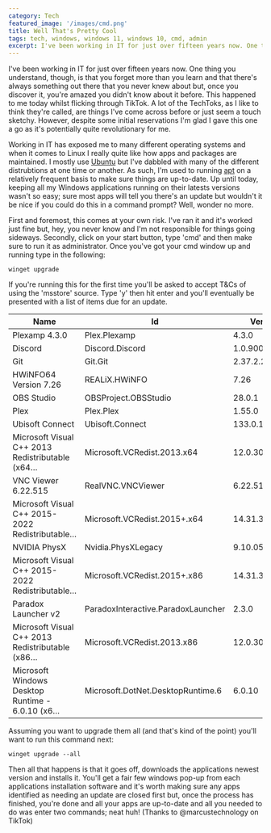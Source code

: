 ```yaml
---
category: Tech
featured_image: '/images/cmd.png'
title: Well That's Pretty Cool
tags: tech, windows, windows 11, windows 10, cmd, admin
excerpt: I've been working in IT for just over fifteen years now. One thing you understand, though, is that you forget more than you learn and that there's always something out there that you never knew about but, once you discover it, you're amazed you didn't know about it before. This happened to me today whilst flicking through TikTok. A lot of the TechToks, as I like to think they're called, are things I've come across before or just seem a touch sketchy. However, despite some initial reservations I'm glad I gave this one a go as it's potentially quite revolutionary for me.
---
```

I've been working in IT for just over fifteen years now. One thing you understand, though, is that you forget more than you learn and that there's always something out there that you never knew about but, once you discover it, you're amazed you didn't know about it before. This happened to me today whilst flicking through TikTok. A lot of the TechToks, as I like to think they're called, are things I've come across before or just seem a touch sketchy. However, despite some initial reservations I'm glad I gave this one a go as it's potentially quite revolutionary for me.

Working in IT has exposed me to many different operating systems and when it comes to Linux I really quite like how apps and packages are maintained. I mostly use [Ubuntu](https://ubuntu.com/) but I've dabbled with many of the different distrubtions at one time or another. As such, I'm used to running [apt](https://ubuntu.com/server/docs/package-management) on a relatively frequent basis to make sure things are up-to-date. Up until today, keeping all my Windows applications running on their latests versions wasn't so easy; sure most apps will tell you there's an update but wouldn't it be nice if you could do this in a command prompt? Well, wonder no more.

First and foremost, this comes at your own risk. I've ran it and it's worked just fine but, hey, you never know and I'm not responsible for things going sideways. Secondly, click on your start button, type 'cmd' and then make sure to run it as administrator. Once you've got your cmd window up and running type in the following:

```terminal
winget upgrade
```

If you're running this for the first time you'll be asked to accept T&Cs of using the 'msstore' source. Type 'y' then hit enter and you'll eventually be presented with a list of items due for an update.

Name                                           | Id                               |  Version     |  Available   |Source
-----------------------------------------------|----------------------------------|--------------|--------------|------
Plexamp 4.3.0                                  |Plex.Plexamp                      |4.3.0         |4.5.2         |winget
Discord                                        |Discord.Discord                   |1.0.9006      |1.0.9007      |winget
Git                                            |Git.Git                           |2.37.2.2      |2.38.1        |winget
HWiNFO64 Version 7.26                          |REALiX.HWiNFO                     |7.26          |7.30          |winget
OBS Studio                                     |OBSProject.OBSStudio              |28.0.1        |28.1.2        |winget
Plex                                           |Plex.Plex                         |1.55.0        |1.56.2        |winget
Ubisoft Connect                                |Ubisoft.Connect                   |133.0.10702   |135.1.10758   |winget
Microsoft Visual C++ 2013 Redistributable (x64…|Microsoft.VCRedist.2013.x64       |12.0.30501.0  |12.0.40664.0  |winget
VNC Viewer 6.22.515                            |RealVNC.VNCViewer                 |6.22.515.47347|6.22.826.47988|winget
Microsoft Visual C++ 2015-2022 Redistributable…|Microsoft.VCRedist.2015+.x64      |14.31.31103.0 |14.34.31823.3 |winget
NVIDIA PhysX                                   |Nvidia.PhysXLegacy                |9.10.0513     |9.13.0604     |winget
Microsoft Visual C++ 2015-2022 Redistributable…|Microsoft.VCRedist.2015+.x86      |14.31.31103.0 |14.34.31823.3 |winget
Paradox Launcher v2                            |ParadoxInteractive.ParadoxLauncher|2.3.0         |2.4.0         |winget
Microsoft Visual C++ 2013 Redistributable (x86…|Microsoft.VCRedist.2013.x86       |12.0.30501.0  |12.0.40664.0  |winget
Microsoft Windows Desktop Runtime - 6.0.10 (x6…|Microsoft.DotNet.DesktopRuntime.6 |6.0.10        |6.0.11        |winget

Assuming you want to upgrade them all (and that's kind of the point) you'll want to run this command next:

```terminal
winget upgrade --all
```

Then all that happens is that it goes off, downloads the applications newest version and installs it. You'll get a fair few windows pop-up from each applications installation software and it's worth making sure any apps identified as needing an update are closed first but, once the process has finished, you're done and all your apps are up-to-date and all you needed to do was enter two commands; neat huh! (Thanks to @marcustechnology on TikTok)
